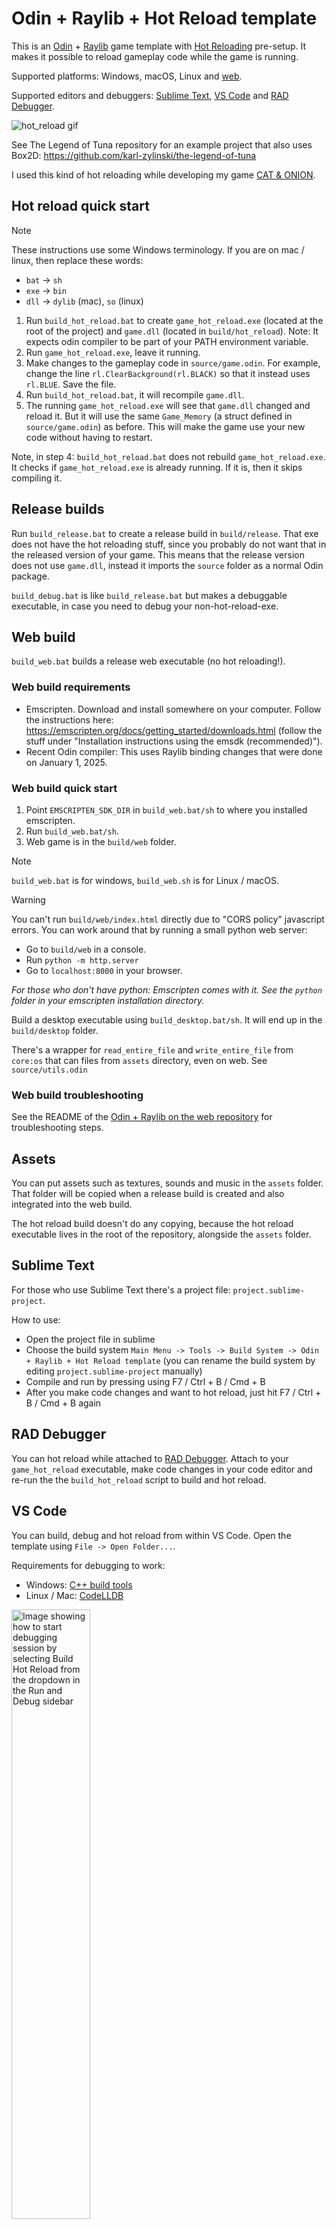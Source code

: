 # Odin + Raylib + Hot Reload template

This is an [Odin](https://github.com/odin-lang/Odin) + [Raylib](https://github.com/raysan5/raylib) game template with [Hot Reloading](http://zylinski.se/posts/hot-reload-gameplay-code/) pre-setup. It makes it possible to reload gameplay code while the game is running.

Supported platforms: Windows, macOS, Linux and [web](#web-build).

Supported editors and debuggers: [Sublime Text](#sublime-text), [VS Code](#vs-code) and [RAD Debugger](#rad-debugger).

![hot_reload gif](https://github.com/user-attachments/assets/18059ab2-0878-4617-971d-e629a969fc93)

See The Legend of Tuna repository for an example project that also uses Box2D: https://github.com/karl-zylinski/the-legend-of-tuna

I used this kind of hot reloading while developing my game [CAT & ONION](https://store.steampowered.com/app/2781210/CAT__ONION/).

## Hot reload quick start

> [!NOTE]
> These instructions use some Windows terminology. If you are on mac / linux, then replace these words:
> - `bat` -> `sh`
> - `exe` -> `bin`
> - `dll` -> `dylib` (mac), `so` (linux)

1. Run `build_hot_reload.bat` to create `game_hot_reload.exe` (located at the root of the project) and `game.dll` (located in `build/hot_reload`). Note: It expects odin compiler to be part of your PATH environment variable.
2. Run `game_hot_reload.exe`, leave it running.
3. Make changes to the gameplay code in `source/game.odin`. For example, change the line `rl.ClearBackground(rl.BLACK)` so that it instead uses `rl.BLUE`. Save the file.
4. Run `build_hot_reload.bat`, it will recompile `game.dll`.
5. The running `game_hot_reload.exe` will see that `game.dll` changed and reload it. But it will use the same `Game_Memory` (a struct defined in `source/game.odin`) as before. This will make the game use your new code without having to restart.

Note, in step 4: `build_hot_reload.bat` does not rebuild `game_hot_reload.exe`. It checks if `game_hot_reload.exe` is already running. If it is, then it skips compiling it.

## Release builds

Run `build_release.bat` to create a release build in `build/release`. That exe does not have the hot reloading stuff, since you probably do not want that in the released version of your game. This means that the release version does not use `game.dll`, instead it imports the `source` folder as a normal Odin package.

`build_debug.bat` is like `build_release.bat` but makes a debuggable executable, in case you need to debug your non-hot-reload-exe.

## Web build

`build_web.bat` builds a release web executable (no hot reloading!).

### Web build requirements

- Emscripten. Download and install somewhere on your computer. Follow the instructions here: https://emscripten.org/docs/getting_started/downloads.html (follow the stuff under "Installation instructions using the emsdk (recommended)").
- Recent Odin compiler: This uses Raylib binding changes that were done on January 1, 2025.

### Web build quick start

1. Point `EMSCRIPTEN_SDK_DIR` in `build_web.bat/sh` to where you installed emscripten.
2. Run `build_web.bat/sh`.
3. Web game is in the `build/web` folder.

> [!NOTE]
> `build_web.bat` is for windows, `build_web.sh` is for Linux / macOS.

> [!WARNING]
> You can't run `build/web/index.html` directly due to "CORS policy" javascript errors. You can work around that by running a small python web server:
> - Go to `build/web` in a console.
> - Run `python -m http.server`
> - Go to `localhost:8000` in your browser.
>
> _For those who don't have python: Emscripten comes with it. See the `python` folder in your emscripten installation directory._

Build a desktop executable using `build_desktop.bat/sh`. It will end up in the `build/desktop` folder.

There's a wrapper for `read_entire_file` and `write_entire_file` from `core:os` that can files from `assets` directory, even on web. See `source/utils.odin`

### Web build troubleshooting

See the README of the [Odin + Raylib on the web repository](https://github.com/karl-zylinski/odin-raylib-web?tab=readme-ov-file#troubleshooting) for troubleshooting steps.

## Assets
You can put assets such as textures, sounds and music in the `assets` folder. That folder will be copied when a release build is created and also integrated into the web build.

The hot reload build doesn't do any copying, because the hot reload executable lives in the root of the repository, alongside the `assets` folder.

## Sublime Text

For those who use Sublime Text there's a project file: `project.sublime-project`.

How to use:
- Open the project file in sublime
- Choose the build system `Main Menu -> Tools -> Build System -> Odin + Raylib + Hot Reload template` (you can rename the build system by editing `project.sublime-project` manually)
- Compile and run by pressing using F7 / Ctrl + B / Cmd + B
- After you make code changes and want to hot reload, just hit F7 / Ctrl + B / Cmd + B again

## RAD Debugger
You can hot reload while attached to [RAD Debugger](https://github.com/EpicGamesExt/raddebugger). Attach to your `game_hot_reload` executable, make code changes in your code editor and re-run the the `build_hot_reload` script to build and hot reload.

## VS Code

You can build, debug and hot reload from within VS Code. Open the template using `File -> Open Folder...`.

Requirements for debugging to work:
- Windows: [C++ build tools](https://marketplace.visualstudio.com/items?itemName=ms-vscode.cpptools)
- Linux / Mac: [CodeLLDB](https://marketplace.visualstudio.com/items?itemName=vadimcn.vscode-lldb)

<img alt="Image showing  how to start debugging session by selecting Build Hot Reload from the dropdown in the Run and Debug sidebar" src="https://github.com/user-attachments/assets/e62d710b-06f1-4833-bb2a-ab95527cf38c" width="50%" title="Start debugging session by chooing 'Run Hot Reload' and pressing the green arrow button">

Launch with `Run Hot Reload` launch task, see image above. After you make code changes press `Ctrl + Shift + B` to rebuild and hot reload.

## Windows Debugging hacks
On Windows the degugging while hot reloading works by outputting a new PDB each time the game DLL is built. It cleans up the PDBs when you do a fresh start. See `build_hot_reload.bat` for details.

## Demo streams

Streams that start from this template:
- 48 hour "Odin Holiday Gamejam": https://www.youtube.com/playlist?list=PLxE7SoPYTef2XC-ObA811vIefj02uSGnB Every minute of the development is documented. The resulting game of the gamejam is here: https://zylinski.itch.io/the-legend-of-tuna
- CAR RACER prototype: https://www.youtube.com/watch?v=KVbHJ_CLdkA
- "point & click" prototype: https://www.youtube.com/watch?v=iRvs1Xr1W6o
- Metroidvania / platform prototype: https://www.youtube.com/watch?v=kIxEMchPc3Y
- Top-down adventure prototype: https://www.youtube.com/watch?v=cl8EOjOaoXc

## Atlas builder

The template works nicely together with my [atlas builder](https://github.com/karl-zylinski/atlas-builder). The atlas builder can build an atlas texture from a folder of png or aseprite files. Using an atlas can drastically reduce the number of draw calls your game uses. There's an example in that repository on how to set it up. The atlas generation step can easily be integrated into the build `bat` / `sh` files such as `build_hot_reload.bat`

## TODOs
#### Errors
```bash
=> ./build_hot_reload.sh
Building game.so
./build_hot_reload.sh: line 37: 744324 Segmentation fault         (core dumped) odin build source -extra-linker-flags:"$EXTRA_LINKER_FLAGS" -define:RAYLIB_SHARED=true -build-mode:dll -out:$OUT_DIR/game_tmp$DLL_EXT -strict-style -vet -debug
```
